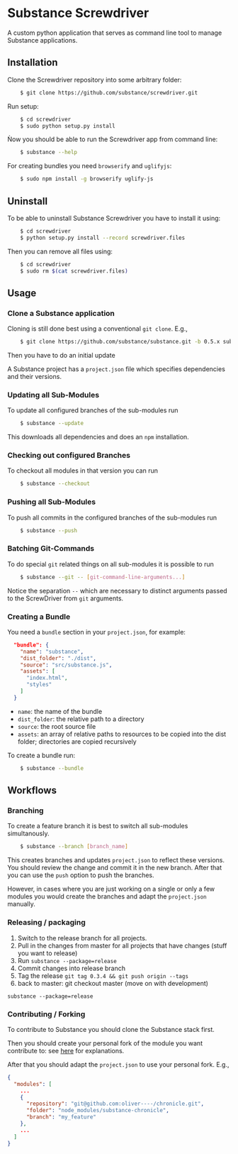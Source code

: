 Substance Screwdriver
=====================

A custom python application that serves as command line tool to manage Substance applications.


Installation
------------

Clone the Screwdriver repository into some arbitrary folder:

```bash
    $ git clone https://github.com/substance/screwdriver.git
```

Run setup:

```bash
    $ cd screwdriver
    $ sudo python setup.py install
```

Ǹow you should be able to run the Screwdriver app from command line:

```bash
    $ substance --help
```

For creating bundles you need `browserify` and `uglifyjs`:

```bash
    $ sudo npm install -g browserify uglify-js
```

Uninstall
---------

To be able to uninstall Substance Screwdriver you have to install it using:

```bash
    $ cd screwdriver
    $ python setup.py install --record screwdriver.files
```

Then you can remove all files using:

```bash
    $ cd screwdriver
    $ sudo rm $(cat screwdriver.files)
```

Usage
-----

### Clone a Substance application

Cloning is still done best using a conventional `git clone`. E.g.,

```bash
    $ git clone https://github.com/substance/substance.git -b 0.5.x substance-sandbox
```

Then you have to do an initial update

A Substance project has a `project.json` file which specifies dependencies and their versions.


### Updating all Sub-Modules

To update all configured branches of the sub-modules run

```bash
    $ substance --update
```

This downloads all dependencies and does an `npm` installation.

### Checking out configured Branches

To checkout all modules in that version you can run

```bash
    $ substance --checkout
```

### Pushing all Sub-Modules

To push all commits in the configured branches of the sub-modules run

```bash
    $ substance --push
```


### Batching Git-Commands

To do special `git` related things on all sub-modules it is possible to run

```bash
    $ substance --git -- [git-command-line-arguments...]
```

Notice the separation `--` which are necessary to distinct arguments passed to the ScrewDriver from `git` arguments.

### Creating a Bundle

You need a `bundle` section in your `project.json`, for example:

```json
  "bundle": {
    "name": "substance",
    "dist_folder": "./dist",
    "source": "src/substance.js",
    "assets": [
      "index.html",
      "styles"
    ]
  }
```

- `name`: the name of the bundle
- `dist_folder`: the relative path to a directory
- `source`: the root source file
- `assets`: an array of relative paths to resources to be copied into the dist folder;
  directories are copied recursively

To create a bundle run:

```bash
    $ substance --bundle
```


Workflows
---------

### Branching

To create a feature branch it is best to switch all sub-modules simultanously.

```bash
    $ substance --branch [branch_name]
```

This creates branches and updates `project.json` to reflect these versions.
You should review the change and commit it in the new branch.
After that you can use the `push` option to push the branches.

However, in cases where you are just working on a single or only a few modules you would create the branches and adapt the `project.json` manually.


### Releasing / packaging

1. Switch to the release branch for all projects. 
2. Pull in the changes from master for all projects that have changes (stuff you want to release)
3. Run `substance --package=release`
4. Commit changes into release branch
5. Tag the release `git tag 0.3.4 && git push origin --tags` 
6. back to master: git checkout master (move on with development)


```
substance --package=release
```

### Contributing / Forking

To contribute to Substance you should clone the Substance stack first.

Then you should create your personal fork of the module you want contribute to:
see [here](https://help.github.com/articles/fork-a-repo) for explanations.

After that you should adapt the `project.json` to use your personal fork. E.g.,

```json
{
  "modules": [
    ...
    {
      "repository": "git@github.com:oliver----/chronicle.git",
      "folder": "node_modules/substance-chronicle",
      "branch": "my_feature"
    },
    ...
  ]
}
```
